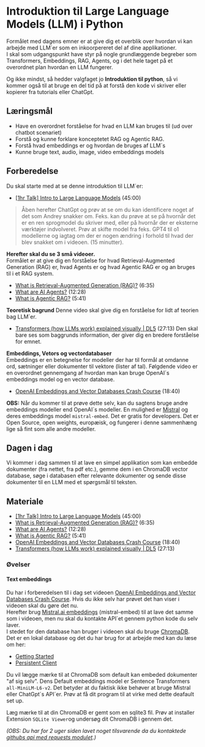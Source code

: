 # Introduktion til Large Language Models (LLM) i Python     
Formålet med dagens emner er at give dig et overblik over hvordan vi kan arbejde med LLM´er som en inkoorpereret del af dine applikationer.     
I skal som udgangspunkt have styr på nogle grundlæggende begreber som Transformers, Embeddings, RAG, Agents, og i det hele taget på et overordnet plan hvordan en LLM fungerer.  

Og ikke mindst, så hedder valgfaget jo **Introduktion til python**, så vi kommer også til at bruge en del tid på at forstå den kode vi skriver eller kopierer fra tutorials eller ChatGpt. 

## Læringsmål
* Have en overordnet forståelse for hvad en LLM kan bruges til (ud over chatbot scenariet)
* Forstå og kunne forklare konceptetet RAG og Agentic RAG.
* Forstå hvad embeddings er og hvordan de bruges af LLM´s 
* Kunne bruge text, audio, image, video embeddings models

## Forberedelse
Du skal starte med at se denne introduktion til LLM´er:
* [[1hr Talk] Intro to Large Language Models](https://www.youtube.com/watch?v=zjkBMFhNj_g) (45:00)      

> Åben herefter ChatGpt og prøv at se om du kan identificere noget af det som Andrey snakker om. Feks. kan du prøve at se på hvornår det er en ren sprogmodel du skriver med, eller på hvornår der er eksterne værktøjer indvolveret. Prøv at skifte model fra feks. GPT4 til o1 modellerne og iagtag om der er nogen ændring i forhold til hvad der blev snakket om i videoen. (15 minutter).

**Herefter skal du se 3 små videoer.**     
Formålet er at give dig en forståelse for hvad Retrieval-Augmented Generation (RAG) er, hvad Agents er og hvad Agentic RAG er og an bruges til i et RAG system. 

* [What is Retrieval-Augmented Generation (RAG)?](https://www.youtube.com/watch?v=T-D1OfcDW1M) (6:35)
* [What are AI Agents?](https://www.youtube.com/watch?v=F8NKVhkZZWI) (12:28)
* [What is Agentic RAG?](https://www.youtube.com/watch?v=0z9_MhcYvcY) (5:41)

**Teoretisk bagrund**
Denne video skal give dig en forståelse for lidt af teorien bag LLM´er.
* [Transformers (how LLMs work) explained visually | DL5](https://www.youtube.com/watch?v=wjZofJX0v4M) (27:13)
Den skal bare ses som baggrunds information, der giver dig en bredere forståelse for emnet. 

**Embeddings, Vetors og vectordatabaser**     
Embeddings er en betegnelse for modeller der har til formål at omdanne ord, sætninger eller dokumenter til vektore (lister af tal). 
Følgdende video er en overordnet gennemgang af hvordan man kan bruge OpenAI´s embeddings model og en vector database.

* [OpenAI Embeddings and Vector Databases Crash Course](https://www.youtube.com/watch?v=ySus5ZS0b94) (18:40)

**OBS:** Når du kommer til at prøve dette selv, kan du sagtens bruge andre embeddings modeller end OpenAI´s modeller. En mulighed er [Mistral](https://console.mistral.ai/) og deres embeddings model `mistral-embed`. Det er gratis for developers. Det er Open Source, open weights, europæisk, og fungerer i denne sammenhæng lige så fint som alle andre modeller. 

## Dagen i dag
Vi kommer i dag sammen til at lave en simpel applikation som kan embedde dokumenter (fra nettet, fra pdf etc.), gemme dem i en ChromaDB vector database, søge i databasen efter relevante dokumenter og sende disse dokumenter til en LLM med et spørgsmål til teksten.

## Materiale
* [[1hr Talk] Intro to Large Language Models](https://www.youtube.com/watch?v=zjkBMFhNj_g) (45:00)      
* [What is Retrieval-Augmented Generation (RAG)?](https://www.youtube.com/watch?v=T-D1OfcDW1M) (6:35)
* [What are AI Agents?](https://www.youtube.com/watch?v=F8NKVhkZZWI) (12:28)
* [What is Agentic RAG?](https://www.youtube.com/watch?v=0z9_MhcYvcY) (5:41)
* [OpenAI Embeddings and Vector Databases Crash Course](https://www.youtube.com/watch?v=ySus5ZS0b94) (18:40)
* [Transformers (how LLMs work) explained visually | DL5](https://www.youtube.com/watch?v=wjZofJX0v4M) (27:13)

<!-- * [Langchain Quickstart](https://github.com/langchain-ai/langchain/blob/72c8b3127dfaa5c68ef0d66cdb934b785bdfaa29/docs/docs/use_cases/graph/quickstart.ipynb) 
* [Langchain & Neo4j: Query Your Graph Database in Natural Language](https://www.youtube.com/watch?v=Wg445gThtcE)
* [Neo4j in 100 Seconds](https://www.youtube.com/watch?v=T6L9EoBy8Zk)
-->
<!-- 
**ChromaDB** (lav egen video)    
* [How to run a private Chroma Vector Database locally in 5 mins!](https://www.youtube.com/watch?v=61kaK-e3Owc&t=325s)
* [Setting Up Your First ChromaDB Server](https://medium.com/@kenzic/setting-up-your-first-chromadb-server-f5f566273ea9)
* [Usage Guide](https://docs.trychroma.com/guides)
-->

### Øvelser
#### Text embeddings
Du har i forberedelsen til i dag set videoen [OpenAI Embeddings and Vector Databases Crash Course](https://www.youtube.com/watch?v=ySus5ZS0b94). Hvis du ikke selv har prøvet det han viser i videoen skal du gøre det nu.    
Herefter brug [Mistral.ai embeddings](https://docs.mistral.ai/api/#tag/agents/operation/agents_completion_v1_agents_completions_post) (mistral-embed) til at lave det samme som i videoen, men nu skal du kontakte API´et gennem python kode du selv laver.  
I stedet for den database han bruger i videoen skal du bruge [ChromaDB](https://docs.trychroma.com/docs/overview/getting-started). Det er en lokal database og det du har brug for at arbejde med kan du læse om her:

* [Getting Started](https://docs.trychroma.com/docs/overview/getting-started)
* [Persistent Client](https://docs.trychroma.com/docs/run-chroma/persistent-client)

Du vil lægge mærke til at ChromaDB som default kan embeded dokumenter "af sig selv". Dens Default embeddings model er Sentence Transformers `all-MiniLM-L6-v2`. Det betyder at du faktisk ikke behøver at bruge Mistral eller ChatGpt´s API´er. Prøv at få dit program til at virke med dette deafault set up. 

Læg mærke til at din ChromaDB er gemt som en sqlite3 fil. Prøv at installer Extension `SQLite Viewer`og undersøg dit ChromaDB i gennem det.

_(OBS: Du har for 2 uger siden lavet noget tilsvarende da du kontaktede [githubs api med requests modulet](https://github.com/python-elective-kea/IntroPythonSpring2025/blob/main/materialer/ses3/tutorial_github_api.md).)_